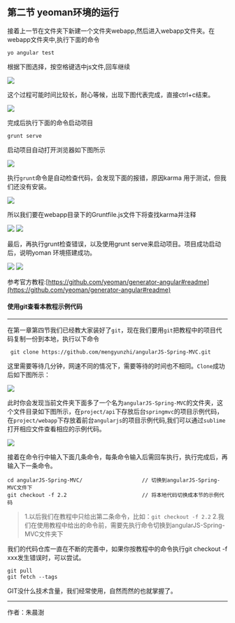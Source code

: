 
##  第二节 yeoman环境的运行

接着上一节在文件夹下新建一个文件夹webapp,然后进入webapp文件夹。在webapp文件夹中,执行下面的命令

`yo angular test`

根据下图选择，按空格键选中js文件,回车继续

![](image/Peek2017-10-22.gif) 

这个过程可能时间比较长，耐心等候，出现下图代表完成，直接ctrl+c结束。

![](image/yoangular3.png) 

完成后执行下面的命令启动项目

`grunt serve`

启动项目自动打开浏览器如下图所示

![](image/startprojet.png) 

执行`grunt`命令是自动检查代码，会发现下面的报错，原因karma 用于测试，但我们还没有安装。

![](image/2017-10-26-19-16-05.png) 

所以我们要在webapp目录下的Gruntfile.js文件下将查找karma并注释

![](image/2017-10-2608-37-47.png) 
![](image/2017-10-24-22-27-19.png) 

最后，再执行grunt检查错误，以及使用grunt serve来启动项目。项目成功启动后，说明yoman 环境搭建成功。

![](image/2017-10-26-19-45-05.png) 
![](image/startprojet.png)

参考官方教程:[https://github.com/yeoman/generator-angular#readme](https://github.com/yeoman/generator-angular#readme) 

#### 使用git查看本教程示例代码

---

在第一章第四节我们已经教大家装好了`git`，现在我们要用`git`把教程中的项目代码复制一份到本地，执行以下命令

` git clone https://github.com/mengyunzhi/angularJS-Spring-MVC.git`

这里需要等待几分钟，网速不同的情况下，需要等待的时间也不相同。`Clone`成功后如下图所示：

![](image/2017-11-03-16-18-13.png) 

此时你会发现当前文件夹下面多了一个名为`angularJS-Spring-MVC`的文件夹，这个文件目录如下图所示，在`project/api`下存放后台`springmvc`的项目示例代码，在`project/webapp`下存放着前台`angularjs`的项目示例代码,我们可以通过`sublime`打开相应文件查看相应的示例代码。

![](image/2017-11-03-16-24-38.png) 

接着在命令行中输入下面几条命令，每条命令输入后需回车执行，执行完成后，再输入下一条命令。

```
cd angularJS-Spring-MVC/                   // 切换到angularJS-Spring-MVC文件下
git checkout -f 2.2                        // 将本地代码切换成本节的示例代码
```

> 1.以后我们在教程中只给出第二条命令，比如：`git checkout -f 2.2`
> 2.我们在使用教程中给出的命令前，需要先执行命令切换到angularJS-Spring-MVC文件夹下

我们的代码仓库一直在不断的完善中，如果你按教程中的命令执行git checkout -f xxx发生错误时，可以尝试。

```
git pull
git fetch --tags
```

GIT没什么技术含量，我们经常使用，自然而然的也就掌握了。

---

作者：朱晨澍